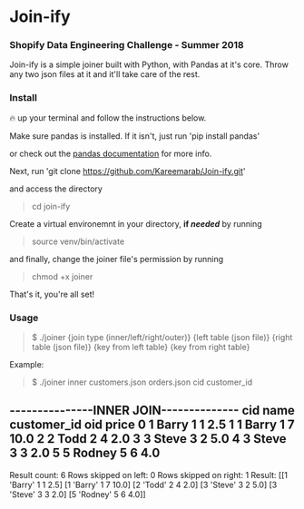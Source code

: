 # Join-ify
### Shopify Data Engineering Challenge - Summer 2018

Join-ify is a simple joiner built with Python, with Pandas at it's core. Throw any two json files at it and it'll take care of the rest.

### Install
🔥 up your terminal and follow the instructions below.

Make sure pandas is installed. If it isn't, just run
'pip install pandas'

or check out the [pandas documentation](https://pandas.pydata.org/getpandas.html) for more info.

Next, run
'git clone https://github.com/Kareemarab/Join-ify.git'

and access the directory
> cd join-ify

Create a virtual environemnt in your directory, **if _needed_** by running
> source venv/bin/activate

and finally, change the joiner file's permission by running
> chmod +x joiner

That's it, you're all set!

### Usage
> $ ./joiner {join type (inner/left/right/outer)} {left table (json file)} {right table (json file)} {key from left table} {key from right table}

Example:
> $ ./joiner inner customers.json orders.json cid customer_id

>
---------------INNER JOIN--------------
   cid    name  customer_id  oid  price
0    1   Barry            1    1    2.5
1    1   Barry            1    7   10.0
2    2    Todd            2    4    2.0
3    3   Steve            3    2    5.0
4    3   Steve            3    3    2.0
5    5  Rodney            5    6    4.0
---------------------------------------
Result count:  6
Rows skipped on left:  0
Rows skipped on right:  1
Result: 
 [[1 'Barry' 1 1 2.5]
 [1 'Barry' 1 7 10.0]
 [2 'Todd' 2 4 2.0]
 [3 'Steve' 3 2 5.0]
 [3 'Steve' 3 3 2.0]
 [5 'Rodney' 5 6 4.0]]



